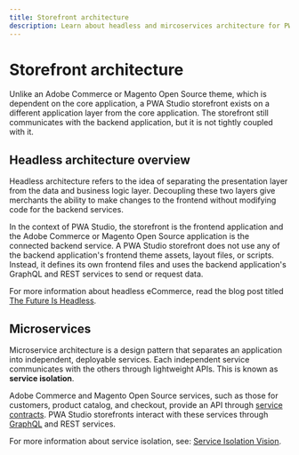 ```yaml
---
title: Storefront architecture
description: Learn about headless and mircoservices architecture for PWA Studio storefront projects.
---
```


# Storefront architecture

Unlike an Adobe Commerce or Magento Open Source theme, which is dependent on the core application, a PWA Studio storefront exists on a different application layer from the core application.
The storefront still communicates with the backend application, but it is not tightly coupled with it.

## Headless architecture overview

Headless architecture refers to the idea of separating the presentation layer from the data and business logic layer.
Decoupling these two layers give merchants the ability to make changes to the frontend without modifying code for the backend services.

In the context of PWA Studio, the storefront is the frontend application and the Adobe Commerce or Magento Open Source application is the connected backend service.
A PWA Studio storefront does not use any of the backend application's frontend theme assets, layout files, or scripts.
Instead, it defines its own frontend files and uses the backend application's GraphQL and REST services to send or request data.

For more information about headless eCommerce, read the blog post titled [The Future Is Headless][].

[the future is headless]: https://magento.com/blog/best-practices/future-headless

## Microservices

Microservice architecture is a design pattern that separates an application into independent, deployable services.
Each independent service communicates with the others through lightweight APIs.
This is known as **service isolation**.

Adobe Commerce and Magento Open Source services, such as those for customers, product catalog, and checkout, provide an API through [service contracts][].
PWA Studio storefronts interact with these services through [GraphQL][] and REST services.

[service contracts]: https://developer.adobe.com/commerce/php/development/components/service-contracts/
[graphql]: https://github.com/magento/graphql-ce

For more information about service isolation, see: [Service Isolation Vision][].

[service isolation vision]: https://github.com/magento/architecture/blob/master/design-documents/service-isolation.md
